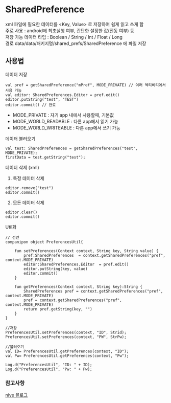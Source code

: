 # SharedPreference 

 xml 파일에 필요한 데이터를 <Key, Value> 로 저장하여 쉽게 읽고 쓰게 함 <br>
 주로 사용 : android에 최초실행 여부, 간단한 설정한 값(진동 여부) 등 <br>
 저장 가능 데이터 타입 : Boolean / String / Int / Float / Long <br>
 경로 data/data/패키지명/shared_prefs/SharedPreference 에 파일 저장

## 사용법 

데이터 저장
```
val pref = getSharedPreference("mPref", MODE_PRIVATE) // 여러 엑티비티에서 사용 가능
val editor: SharedPreferences.Editor = pref.edit()
editor.putString("test", "TEST")
editor.commit() // 완료
```
- MODE_PRIVATE : 자기 app 내에서 사용할때, 기본값
- MODE_WORLD_READABLE : 다른 app에서 읽기 가능
- MODE_WORLD_WRITEABLE : 다른 app에서 쓰기 가능

데이터 불러오기 
```
val test: SharedPreferences = getSharedPreferences("test", MODE_PRIVATE);
firstData = test.getString("test");
```

데이터 삭제 (xml)
1. 특정 데이터 삭제 
```
editor.remove("test")
editor.commit()
```
2. 모든 데이터 삭제 
```
editor.clear()
editor.commit()
```

Util화 
```
// 선언
companipon object PreferencesUtil{
 
    fun setPreferences(Context context, String key, String value) {
        pref:SharedPreferences  = context.getSharedPreferences("pref", context.MODE_PRIVATE)
        editor:SharedPreferences.Editor  = pref.edit()
        editor.putString(key, value)
        editor.commit()
    }
 
    fun getPreferences(Context context, String key):String {
        SharedPreferences pref = context.getSharedPreferences("pref", context.MODE_PRIVATE)
        pref = context.getSharedPreferences("pref", context.MODE_PRIVATE)
        return pref.getString(key, "")
    }
}
 
//저장
PreferencesUtil.setPreferences(context, "ID", Strid);
PreferencesUtil.setPreferences(context, "PW", StrPw);
 
//불러오기
val ID= PreferencesUtil.getPreferences(context, "ID");
val Pw= PreferencesUtil.getPreferences(context, "Pw");
 
Log.d("PreferencesUtil", "ID: " + ID);
Log.d("PreferencesUtil", "Pw: " + Pw);
```

### 참고사항 
[nive 블로그](http://nive.tistory.com/6)
